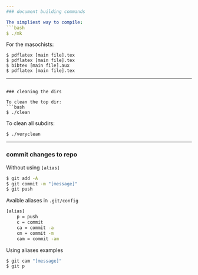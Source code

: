 ```yaml
---
### document building commands

The simpliest way to compile:
```bash
$ ./mk
```

For  the masochists:
```base
$ pdflatex [main file].tex
$ pdflatex [main file].tex
$ bibtex [main file].aux
$ pdflatex [main file].tex
```
---
```

### cleaning the dirs

To clean the top dir:
```bash
$ ./clean
```

To clean all subdirs:
```base
$ ./veryclean
```
---
### commit changes to repo

Without using `[alias]`
```bash
$ git add -A
$ git commit -m "[message]"
$ git push
```

Avaible aliases in `.git/config`
```bash
[alias]
    p = push
    c = commit
    ca = commit -a
    cm = commit -m
    cam = commit -am
```

Using aliases examples
```bash
$ git cam "[message]"
$ git p
```
